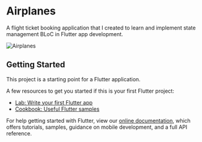 # Airplanes

A flight ticket booking application that I created to learn and implement state management BLoC in Flutter app development.

![Airplanes](https://github.com/RFerdiawan/flutter_airplane_app/blob/master/assets/airplane_cover.png)

## Getting Started

This project is a starting point for a Flutter application.

A few resources to get you started if this is your first Flutter project:

- [Lab: Write your first Flutter app](https://flutter.dev/docs/get-started/codelab)
- [Cookbook: Useful Flutter samples](https://flutter.dev/docs/cookbook)

For help getting started with Flutter, view our
[online documentation](https://flutter.dev/docs), which offers tutorials,
samples, guidance on mobile development, and a full API reference.
